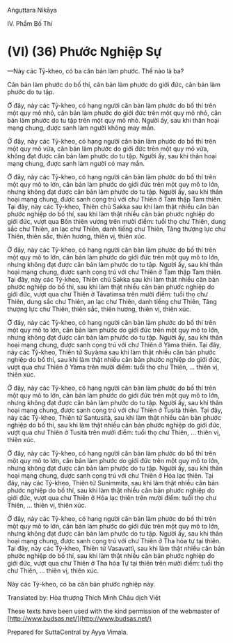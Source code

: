 Aṅguttara Nikāya

IV. Phẩm Bố Thí

# (VI) (36) Phước Nghiệp Sự

—Này các Tỷ-kheo, có ba căn bản làm phước. Thế nào là ba?

Căn bản làm phước do bố thí, căn bản làm phước do giới đức, căn bản làm phước do tu tập.

Ở đây, này các Tỷ-kheo, có hạng người căn bản làm phước do bố thí trên một quy mô nhỏ, căn bản làm phước do giới đức trên một quy mô nhỏ, căn bản làm phước do tu tập trên một quy mô nhỏ. Người ấy, sau khi thân hoại mạng chung, được sanh làm người không may mắn.

Ở đây, này các Tỷ-kheo, có hạng người căn bản làm phước do bố thí trên một quy mô vừa, căn bản làm phước do giới đức trên một quy mô vừa, không đạt được căn bản làm phước do tu tập. Người ấy, sau khi thân hoại mạng chung, được sanh làm người có may mắn.

Ở đây, này các Tỷ-kheo, có hạng người căn bản làm phước do bố thí trên một quy mô to lớn, căn bản làm phước do giới đức trên một quy mô to lớn, nhưng không đạt được căn bản làm phước do tu tập. Người ấy, sau khi thân hoại mạng chung, được sanh cọng trú với chư Thiên ở Tam thập Tam thiên. Tại đây, này các Tỷ-kheo, Thiên chủ Sakka sau khi làm thật nhiều căn bản phước nghiệp do bố thí, sau khi làm thật nhiều căn bản phước nghiệp do giới đức, vượt qua Bốn thiên vương trên mười điểm: tuổi thọ chư Thiên, dung sắc chư Thiên, an lạc chư Thiên, danh tiếng chư Thiên, Tăng thượng lực chư Thiên, thiên sắc, thiên hương, thiên vị, thiên xúc.

Ở đây, này các Tỷ-kheo, có hạng người căn bản làm phước do bố thí trên một quy mô to lớn, căn bản làm phước do giới đức trên một quy mô to lớn, nhưng không đạt được căn bản làm phước do tu tập. Người ấy, sau khi thân hoại mạng chung, được sanh cọng trú với chư Thiên ở Tam thập Tam thiên. Tại đây, này các Tỷ-kheo, Thiên chủ Sakka sau khi làm thật nhiều căn bản phước nghiệp do bố thí, sau khi làm thật nhiều căn bản phước nghiệp do giới đức, vượt qua chư Thiên ở Tàvatimsa trên mười điểm: tuổi thọ chư Thiên, dung sắc chư Thiên, an lạc chư Thiên, danh tiếng chư Thiên, Tăng thượng lực chư Thiên, thiên sắc, thiên hương, thiên vị, thiên xúc.

Ở đây, này các Tỷ-kheo, có hạng người căn bản làm phước do bố thí trên một quy mô to lớn, căn bản làm phước do giới đức trên một quy mô to lớn, nhưng không đạt được căn bản làm phước do tu tập. Người ấy, sau khi thân hoại mạng chung, được sanh cọng trú với chư Thiên ở Yàma thiên. Tại đây, này các Tỷ-kheo, Thiên tử Suyàma sau khi làm thật nhiều căn bản phước nghiệp do bố thí, sau khi làm thật nhiều căn bản phước nghiệp do giới đức, vượt qua chư Thiên ở Yàma trên mười điểm: tuổi thọ chư Thiên, ... thiên vị, thiên xúc.

Ở đây, này các Tỷ-kheo, có hạng người căn bản làm phước do bố thí trên một quy mô to lớn, căn bản làm phước do giới đức trên một quy mô to lớn, nhưng không đạt được căn bản làm phước do tu tập. Người ấy, sau khi thân hoại mạng chung, được sanh cọng trú với chư Thiên ở Tusità thiên. Tại đây, này các Tỷ-kheo, Thiên tử Santusità, sau khi làm thật nhiều căn bản phước nghiệp do bố thí, sau khi làm thật nhiều căn bản phước nghiệp do giới đức, vượt qua chư Thiên ở Tusità trên mười điểm: tuổi thọ chư Thiên, ... thiên vị, thiên xúc.

Ở đây, này các Tỷ-kheo, có hạng người căn bản làm phước do bố thí trên một quy mô to lớn, căn bản làm phước do giới đức trên một quy mô to lớn, nhưng không đạt được căn bản làm phước do tu tập. Người ấy, sau khi thân hoại mạng chung, được sanh cọng trú với chư Thiên ở Hóa lạc thiên. Tại đây, này các Tỷ-kheo, Thiên tử Sunimmita, sau khi làm thật nhiều căn bản phước nghiệp do bố thí, sau khi làm thật nhiều căn bản phước nghiệp do giới đức, vượt qua chư Thiên ở Hóa lạc thiên trên mười điểm: tuổi thọ chư Thiên, ... thiên vị, thiên xúc.

Ở đây, này các Tỷ-kheo, có hạng người căn bản làm phước do bố thí trên một quy mô to lớn, căn bản làm phước do giới đức trên một quy mô to lớn, nhưng không đạt được căn bản làm phước do tu tập. Người ấy, sau khi thân hoại mạng chung, được sanh cọng trú với chư Thiên ở Tha hóa tự tại thiên. Tại đây, này các Tỷ-kheo, Thiên tử Vasavattì, sau khi làm thật nhiều căn bản phước nghiệp do bố thí, sau khi làm thật nhiều căn bản phước nghiệp do giới đức, vượt qua chư Thiên ở Tha hóa Tự tại thiên trên mười điểm: tuổi thọ chư Thiên, ... thiên vị, thiên xúc.

Này các Tỷ-kheo, có ba căn bản phước nghiệp này.

Translated by: Hòa thượng Thích Minh Châu dịch Việt

These texts have been used with the kind permission of the webmaster of [http://www.budsas.net/](http://www.budsas.net/)

Prepared for SuttaCentral by Ayya Vimala.
